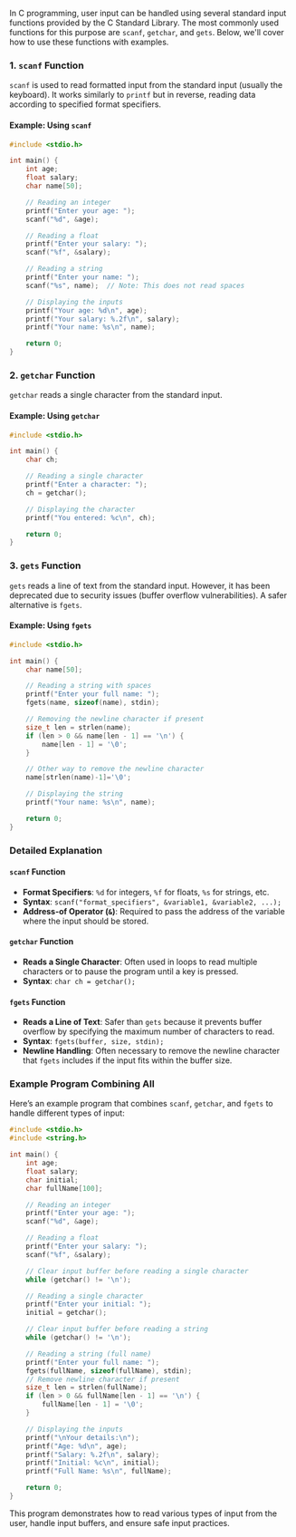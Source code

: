 In C programming, user input can be handled using several standard input functions provided by the C Standard Library. The most commonly used functions for this purpose are `scanf`, `getchar`, and `gets`. Below, we'll cover how to use these functions with examples.

### 1. `scanf` Function

`scanf` is used to read formatted input from the standard input (usually the keyboard). It works similarly to `printf` but in reverse, reading data according to specified format specifiers.

#### Example: Using `scanf`

```c
#include <stdio.h>

int main() {
    int age;
    float salary;
    char name[50];

    // Reading an integer
    printf("Enter your age: ");
    scanf("%d", &age);

    // Reading a float
    printf("Enter your salary: ");
    scanf("%f", &salary);

    // Reading a string
    printf("Enter your name: ");
    scanf("%s", name);  // Note: This does not read spaces

    // Displaying the inputs
    printf("Your age: %d\n", age);
    printf("Your salary: %.2f\n", salary);
    printf("Your name: %s\n", name);

    return 0;
}
```

### 2. `getchar` Function

`getchar` reads a single character from the standard input.

#### Example: Using `getchar`

```c
#include <stdio.h>

int main() {
    char ch;

    // Reading a single character
    printf("Enter a character: ");
    ch = getchar();

    // Displaying the character
    printf("You entered: %c\n", ch);

    return 0;
}
```

### 3. `gets` Function

`gets` reads a line of text from the standard input. However, it has been deprecated due to security issues (buffer overflow vulnerabilities). A safer alternative is `fgets`.

#### Example: Using `fgets`

```c
#include <stdio.h>

int main() {
    char name[50];

    // Reading a string with spaces
    printf("Enter your full name: ");
    fgets(name, sizeof(name), stdin);

    // Removing the newline character if present
    size_t len = strlen(name);
    if (len > 0 && name[len - 1] == '\n') {
        name[len - 1] = '\0';
    }

    // Other way to remove the newline character
    name[strlen(name)-1]='\0';

    // Displaying the string
    printf("Your name: %s\n", name);

    return 0;
}
```

### Detailed Explanation

#### `scanf` Function

- **Format Specifiers**: `%d` for integers, `%f` for floats, `%s` for strings, etc.
- **Syntax**: `scanf("format_specifiers", &variable1, &variable2, ...);`
- **Address-of Operator (`&`)**: Required to pass the address of the variable where the input should be stored.

#### `getchar` Function

- **Reads a Single Character**: Often used in loops to read multiple characters or to pause the program until a key is pressed.
- **Syntax**: `char ch = getchar();`

#### `fgets` Function

- **Reads a Line of Text**: Safer than `gets` because it prevents buffer overflow by specifying the maximum number of characters to read.
- **Syntax**: `fgets(buffer, size, stdin);`
- **Newline Handling**: Often necessary to remove the newline character that `fgets` includes if the input fits within the buffer size.

### Example Program Combining All

Here’s an example program that combines `scanf`, `getchar`, and `fgets` to handle different types of input:

```c
#include <stdio.h>
#include <string.h>

int main() {
    int age;
    float salary;
    char initial;
    char fullName[100];

    // Reading an integer
    printf("Enter your age: ");
    scanf("%d", &age);

    // Reading a float
    printf("Enter your salary: ");
    scanf("%f", &salary);

    // Clear input buffer before reading a single character
    while (getchar() != '\n');

    // Reading a single character
    printf("Enter your initial: ");
    initial = getchar();

    // Clear input buffer before reading a string
    while (getchar() != '\n');

    // Reading a string (full name)
    printf("Enter your full name: ");
    fgets(fullName, sizeof(fullName), stdin);
    // Remove newline character if present
    size_t len = strlen(fullName);
    if (len > 0 && fullName[len - 1] == '\n') {
        fullName[len - 1] = '\0';
    }

    // Displaying the inputs
    printf("\nYour details:\n");
    printf("Age: %d\n", age);
    printf("Salary: %.2f\n", salary);
    printf("Initial: %c\n", initial);
    printf("Full Name: %s\n", fullName);

    return 0;
}
```

This program demonstrates how to read various types of input from the user, handle input buffers, and ensure safe input practices.
